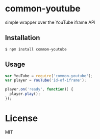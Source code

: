 # common-youtube

simple wrapper over the YouTube iframe API


## Installation

```
$ npm install common-youtube
```

## Usage


```js
var YouTube = require('common-youtube');
var player = YouTube('id-of-iframe');

player.on('ready', function() {
  player.play();
});

```

# License

  MIT